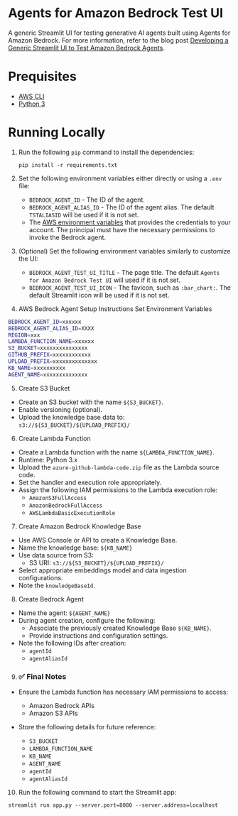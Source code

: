 # Agents for Amazon Bedrock Test UI

A generic Streamlit UI for testing generative AI agents built using Agents for Amazon Bedrock. For more information, refer to the blog post [Developing a Generic Streamlit UI to Test Amazon Bedrock Agents](https://blog.avangards.io/developing-a-generic-streamlit-ui-to-test-amazon-bedrock-agents).

# Prequisites

- [AWS CLI](https://docs.aws.amazon.com/cli/latest/userguide/getting-started-install.html)
- [Python 3](https://www.python.org/downloads/)

# Running Locally

1. Run the following `pip` command to install the dependencies:

   ```
   pip install -r requirements.txt
   ```

2. Set the following environment variables either directly or using a `.env` file:
   - `BEDROCK_AGENT_ID` - The ID of the agent.
   - `BEDROCK_AGENT_ALIAS_ID` - The ID of the agent alias. The default `TSTALIASID` will be used if it is not set.
   - The [AWS environment variables](https://docs.aws.amazon.com/cli/latest/userguide/cli-configure-envvars.html) that provides the credentials to your account. The principal must have the necessary permissions to invoke the Bedrock agent.
3. (Optional) Set the following environment variables similarly to customize the UI:
   - `BEDROCK_AGENT_TEST_UI_TITLE` - The page title. The default `Agents for Amazon Bedrock Test UI` will used if it is not set.
   - `BEDROCK_AGENT_TEST_UI_ICON` - The favicon, such as `:bar_chart:`. The default Streamlit icon will be used if it is not set.
4. AWS Bedrock Agent Setup Instructions Set Environment Variables
```bash
BEDROCK_AGENT_ID=xxxxxx
BEDROCK_AGENT_ALIAS_ID=XXXX
REGION=xxx
LAMBDA_FUNCTION_NAME=xxxxxx
S3_BUCKET=xxxxxxxxxxxxxxx
GITHUB_PREFIX=xxxxxxxxxxxx
UPLOAD_PREFIX=xxxxxxxxxxxxxx
KB_NAME=xxxxxxxxxx
AGENT_NAME=xxxxxxxxxxxxxx
```


5. Create S3 Bucket
- Create an S3 bucket with the name `${S3_BUCKET}`.
- Enable versioning (optional).
- Upload the knowledge base data to:  
  `s3://${S3_BUCKET}/${UPLOAD_PREFIX}/`


6. Create Lambda Function
- Create a Lambda function with the name `${LAMBDA_FUNCTION_NAME}`.
- Runtime: Python 3.x
- Upload the `azure-github-lambda-code.zip` file as the Lambda source code.
- Set the handler and execution role appropriately.
- Assign the following IAM permissions to the Lambda execution role:
  - `AmazonS3FullAccess`
  - `AmazonBedrockFullAccess`
  - `AWSLambdaBasicExecutionRole`

7. Create Amazon Bedrock Knowledge Base
- Use AWS Console or API to create a Knowledge Base.
- Name the knowledge base: `${KB_NAME}`
- Use data source from S3:
  - S3 URI: `s3://${S3_BUCKET}/${UPLOAD_PREFIX}/`
- Select appropriate embeddings model and data ingestion configurations.
- Note the `knowledgeBaseId`.


8. Create Bedrock Agent
- Name the agent: `${AGENT_NAME}`
- During agent creation, configure the following:
  - Associate the previously created Knowledge Base `${KB_NAME}`.
  - Provide instructions and configuration settings.
- Note the following IDs after creation:
  - `agentId`
  - `agentAliasId`


9. ### ✅ Final Notes

- Ensure the Lambda function has necessary IAM permissions to access:
  - Amazon Bedrock APIs
  - Amazon S3 APIs

- Store the following details for future reference:
  - `S3_BUCKET`
  - `LAMBDA_FUNCTION_NAME`
  - `KB_NAME`
  - `AGENT_NAME`
  - `agentId`
  - `agentAliasId`



10. Run the following command to start the Streamlit app:

   ```
   streamlit run app.py --server.port=8080 --server.address=localhost
   ```
